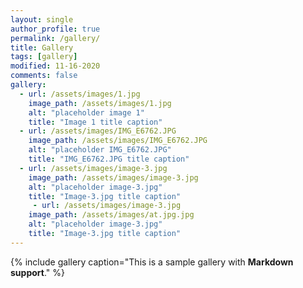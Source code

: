 ```yaml
---
layout: single
author_profile: true
permalink: /gallery/
title: Gallery
tags: [gallery]
modified: 11-16-2020
comments: false
gallery:
  - url: /assets/images/1.jpg
    image_path: /assets/images/1.jpg
    alt: "placeholder image 1"
    title: "Image 1 title caption"
  - url: /assets/images/IMG_E6762.JPG
    image_path: /assets/images/IMG_E6762.JPG
    alt: "placeholder IMG_E6762.JPG"
    title: "IMG_E6762.JPG title caption"
  - url: /assets/images/image-3.jpg
    image_path: /assets/images/image-3.jpg
    alt: "placeholder image-3.jpg"
    title: "Image-3.jpg title caption" 
     - url: /assets/images/image-3.jpg
    image_path: /assets/images/at.jpg.jpg
    alt: "placeholder image-3.jpg"
    title: "Image-3.jpg title caption" 
---
```


{% include gallery caption="This is a sample gallery with **Markdown support**." %}

